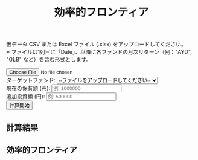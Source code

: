 <!DOCTYPE html>
<html lang="ja">
<head>
  <meta charset="UTF-8">
  <meta name="viewport" content="width=device-width, initial-scale=1">
  <title>効率的フロンティア計算</title>
  <link rel="stylesheet" href="styles.css">
  <!-- Plotly, PapaParse, SheetJS の CDN -->
  <script src="https://cdn.plot.ly/plotly-latest.min.js"></script>
  <script src="https://cdn.jsdelivr.net/npm/papaparse@5.3.2/papaparse.min.js"></script>
  <script src="https://cdnjs.cloudflare.com/ajax/libs/xlsx/0.18.5/xlsx.full.min.js"></script>
</head>
<body>
  <header>
    <h1>効率的フロンティア</h1>
  </header>
  <main>
    <!-- 説明 -->
    <section id="instructions">
      <p>
        仮データ CSV または Excel ファイル (.xlsx) をアップロードしてください。<br>
        ※ ファイルは1列目に「Date」、以降に各ファンドの月次リターン（例："AYD", "GLB" など）を含む形式とします。
      </p>
    </section>
    <!-- ファイルアップロード -->
    <section id="upload-section">
      <input type="file" id="csvFileInput" accept=".csv,.xlsx">
    </section>
    <!-- ターゲットファンド選択 -->
    <section id="target-section">
      <label for="targetFundSelect">ターゲットファンド:</label>
      <select id="targetFundSelect">
        <option value="">--ファイルをアップロードしてください--</option>
      </select>
    </section>
    <!-- 現在の保有額と追加投資額 -->
    <section id="investment-section">
      <label for="currentHolding">現在の保有額 (円):</label>
      <input type="number" id="currentHolding" placeholder="例: 1000000">
      <br>
      <label for="extraFunds">追加投資額 (円):</label>
      <input type="number" id="extraFunds" placeholder="例: 500000">
    </section>
    <!-- 計算開始ボタン -->
    <section id="calc-section">
      <button id="calcButton">計算開始</button>
    </section>
    <!-- 結果表示エリア -->
    <section id="results">
      <h2>計算結果</h2>
      <div id="resultText"></div>
    </section>
    <!-- グラフ表示エリア -->
    <section id="chart">
      <h2>効率的フロンティア</h2>
      <div id="frontierChart"></div>
    </section>
  </main>
  <script src="script.js"></script>
</body>
</html>
